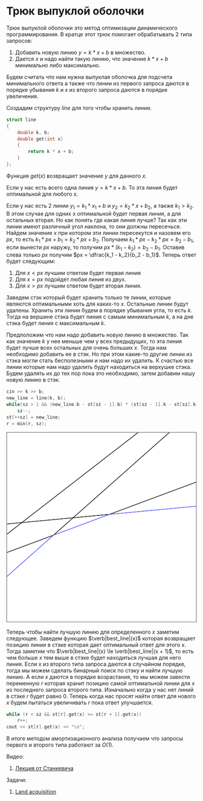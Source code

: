 # Трюк выпуклой оболочки

Трюк выпуклой оболочки это метод оптимизации динамического программирования. В кратце этот трюк помогает обрабатывать 2 типа запросов:
1. Добавить новую линию $y=k*x+b$ в множество.
2. Дается $x$ и надо найти такую линию, что значение $k*x+b$ минимально либо максимально.

Будем считать что нам нужна выпуклая оболочка для подсчета минимального ответа а также что линии из первого запроса даются в порядке убывания $k$ и $x$ из второго запроса даются в порядке увеличения.

Создадим структуру $line$ для того чтобы хранить линии.
```cpp
struct line
{
	double k, b;
	double get(int x)
	{
		return k * x + b;
	}
};
```

Функция $get(x)$ возвращает значение $y$ для данного $x$.

Если у нас есть всего одна линия $y = k * x + b$. То эта линия будет оптимальной для любого $x$.

Если у нас есть 2 линии $y_1 = k_1 * x_1 + b$ и $y_2 = k_2 * x + b_2$, а также $k_1 > k_2$. В этом случае для одних x оптимальной будет первая линия, а для остальных вторая. Но как понять где какая линия лучше? Так как эти линии имеют различный угол наклона, то они должны пересечься. Найдем значение $x$ при котором эти линии пересекутся и назовем его $px$, то есть $k_1 * px + b_1 = k_2 * px + b_2$. Получаем $k_1 * px - k_2 * px = b_2 - b_1$, если вынести $px$ наружу, то получим $px * (k_1 - k_2) = b_2 - b_1$. Оставив слева только $px$ получим $px = \dfrac{k_1 - k_2}{b_2 - b_1}$. Теперь ответ будет следующим:
1. Для $x < px$ лучшим ответом будет первая линия
2. Для $x = px$ подойдет любая линия из двух.
3. Для $x > px$ лучшим ответом будет вторая линия.

Заведем стэк который будет хранить только те линии, которые являются оптимальными хоть для каких-то $x$. Остальные линии будут удалены. Хранить эти линии будем в порядке убывания угла, то есть $k$. Тогда на вершине стэка будет линия с самым минимальным $k$, а на дне стэка будет линия с максимальным $k$.

Предположим что нам надо добавить новую линию в множество. Так как значение $k$ у нее меньше чем у всех предыдущих, то эта линия будет лучше всех остальных для очень больших $x$. Тогда нам необходимо добавить ее в стэк. Но при этом какие-то другие линии из стэка могли стать бесполезными и нам надо их удалить. К счастью все линии которые нам надо удалить будут находиться на верхушке стэка. Будем удалять их до тех пор пока это необходимо, затем добавим нашу новую линию в стэк.
```cpp
cin >> k >> b;
new_line = line(k, b);
while(sz > 1 && (new_line.b - st[sz - 1].b) * (st[sz - 1].k - st[sz].k) <= (st[sz].b - st[sz - 1].b) * (st[sz - 1].k - new_line.k))
	sz--;
st[++sz] = new_line;
r = min(r, sz);
```

![](images/convex_hull_1.png)

Теперь чтобы найти лучшую линию для определенного $x$ заметим следующее. Заведем функцию $\verb|best_line|(x)$ которая возвращает позицию линии в стэке которая дает оптимальный ответ для этого $x$. Тогда заметим что $\verb|best_line|(x) \le \verb|best_line|(x + 1)$, то есть чем больше $x$ тем выше в стэке будет находиться лучшая для него линия. Если $x$ из второго типа запроса даются в случайном порядке, тогда мы можем сделать бинарный поиск по стэку и найти лучшую линию. А если $x$ даются в порядке возрастания, то мы можем завести переменную $r$ которая хранит позицию самой оптимальной линии для $x$ из последнего запроса второго типа. Изначально когда у нас нет линий в стэке $r$ будет равно $0$. Теперь когда нас просят найти ответ для нового $x$ будем пытаться увеличивать $r$ пока ответ улучшается.
```cpp
while (r < sz && st[r].get(x) >= st[r + 1].get(x))
	r++;
cout << st[r].get(x) << "\n";
```

В итоге методом амортизационного анализа получаем что запросы первого и второго типа работают за $O(1)$.

Видео:
1. [Лекция от Станкевича](https://www.youtube.com/watch?v=ou0phsO_cLo)
  
Задачи:
1. [Land acquisition](https://vjudge.net/problem/SPOJ-ACQUIRE)

<script type="text/x-mathjax-config"> MathJax.Hub.Config({ tex2jax: { skipTags: ['script', 'noscript', 'style', 'textarea', 'pre'], inlineMath: [['$','$']] } }); </script> <script src="https://cdn.mathjax.org/mathjax/latest/MathJax.js?config=TeX-AMS-MML_HTMLorMML" type="text/javascript"></script>

